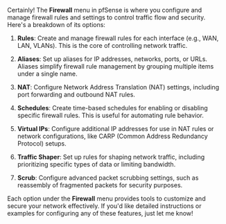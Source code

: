 Certainly! The **Firewall** menu in pfSense is where you configure and manage firewall rules and settings to control traffic flow and security. Here's a breakdown of its options:

1. **Rules**: Create and manage firewall rules for each interface (e.g., WAN, LAN, VLANs). This is the core of controlling network traffic.

2. **Aliases**: Set up aliases for IP addresses, networks, ports, or URLs. Aliases simplify firewall rule management by grouping multiple items under a single name.

3. **NAT**: Configure Network Address Translation (NAT) settings, including port forwarding and outbound NAT rules.

4. **Schedules**: Create time-based schedules for enabling or disabling specific firewall rules. This is useful for automating rule behavior.

5. **Virtual IPs**: Configure additional IP addresses for use in NAT rules or network configurations, like CARP (Common Address Redundancy Protocol) setups.

6. **Traffic Shaper**: Set up rules for shaping network traffic, including prioritizing specific types of data or limiting bandwidth.

7. **Scrub**: Configure advanced packet scrubbing settings, such as reassembly of fragmented packets for security purposes.

Each option under the **Firewall** menu provides tools to customize and secure your network effectively. If you'd like detailed instructions or examples for configuring any of these features, just let me know!
